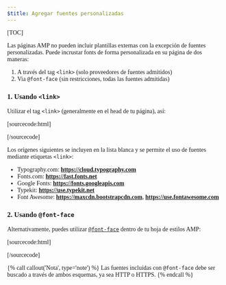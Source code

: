 ```yaml
---
$title: Agregar fuentes personalizadas
---
```

[TOC]


Las páginas AMP no pueden incluir plantillas externas con la excepción de fuentes personalizadas.
Puede incrustar fonts de forma personalizada en su página de dos maneras:

1. A través del tag `<link>` (solo proveedores de fuentes admitidos)
2. Via `@font-face` (sin restricciones, todas las fuentes admitidas)

### 1. Usando `<link>`

Utilizar el tag `<link>` (generalmente en el head de tu página), así:

[sourcecode:html]
<link rel="stylesheet" href="https://fonts.googleapis.com/css?family=Tangerine">
[/sourcecode]

Los orígenes siguientes se incluyen en la lista blanca y se permite el uso de fuentes mediante etiquetas `<link>`:

* Typography.com: **https://cloud.typography.com**
* Fonts.com: **https://fast.fonts.net**
* Google Fonts: **https://fonts.googleapis.com**
* Typekit: **https://use.typekit.net**
* Font Awesome: **https://maxcdn.bootstrapcdn.com**, **https://use.fontawesome.com**

### 2. Usando `@font-face`

Alternativamente, puedes utilizar [`@font-face`](https://developer.mozilla.org/es/docs/Web/CSS/@font-face) dentro de tu hoja de estilos AMP:

[sourcecode:html]
<style amp-custom>
  @font-face {
    font-family: "Bitstream Vera Serif Bold";
    src: url("https://somedomain.org/VeraSeBd.ttf");
  }

  body {
    font-family: "Bitstream Vera Serif Bold", serif;
  }
</style>
[/sourcecode]

{% call callout('Nota', type='note') %}
Las fuentes incluídas con `@font-face` debe ser buscado
a través de ambos esquemas, ya sea HTTP o HTTPS.
{% endcall %}
